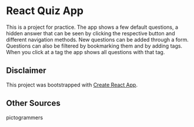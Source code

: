 # React Quiz App

This is a project for practice. The app shows a few default questions, a hidden answer that can be seen by clicking the respective button and different navigation methods. New questions can be added through a form. Questions can also be filtered by bookmarking them and by adding tags. When you click at a tag the app shows all questions with that tag.

## Disclaimer

This project was bootstrapped with [Create React App](https://github.com/facebook/create-react-app).

## Other Sources

pictogrammers
